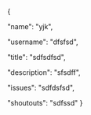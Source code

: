 {

"name": "yjk",

"username": "dfsfsd",

"title": "sdfsdfsd",

"description": "sfsdff",

"issues": "sdfdsfsd",

"shoutouts": "sdfssd"
}